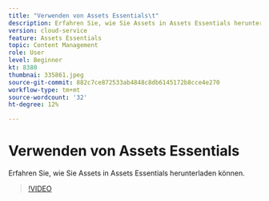 ```yaml
---
title: "Verwenden von Assets Essentials\t"
description: Erfahren Sie, wie Sie Assets in Assets Essentials herunterladen können.
version: cloud-service
feature: Assets Essentials
topic: Content Management
role: User
level: Beginner
kt: 8380
thumbnai: 335861.jpeg
source-git-commit: 882c7ce872533ab4848c8db6145172b8cce4e270
workflow-type: tm+mt
source-wordcount: '32'
ht-degree: 12%

---
```



# Verwenden von Assets Essentials

Erfahren Sie, wie Sie Assets in Assets Essentials herunterladen können.

>[!VIDEO](https://video.tv.adobe.com/v/335861/?quality=12&learn=on)
